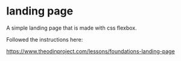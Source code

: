 # landing page

A simple landing page that is made with css flexbox.

Followed the instructions here:

https://www.theodinproject.com/lessons/foundations-landing-page
